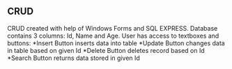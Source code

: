 ## CRUD
CRUD created with help of Windows Forms and SQL EXPRESS. Database contains 3 columns: Id, Name and Age.
User has access to textboxes and buttons:
*Insert Button inserts data into table
*Update Button changes data in table based on given Id
*Delete Button deletes record based on Id
*Search Button returns data stored in given Id
